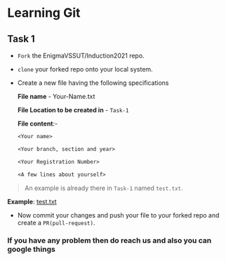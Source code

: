 # Learning Git

## Task 1

- `Fork` the EnigmaVSSUT/Induction2021 repo.  

- `clone` your forked repo onto your local system.

- Create a new file having the following specifications

    **File name** - Your-Name.txt

    **File Location to be created in** -  `Task-1`

    **File content**:-

    ``` txt
    <Your name>

    <Your branch, section and year>

    <Your Registration Number>

    <A few lines about yourself>

    ```

> An example is already there in `Task-1` named `test.txt`.

**Example**: [test.txt](test.txt)

- Now commit your changes and push your file to your forked repo and create a `PR(pull-request)`.

### If you have any problem then do reach us and also you can google things
